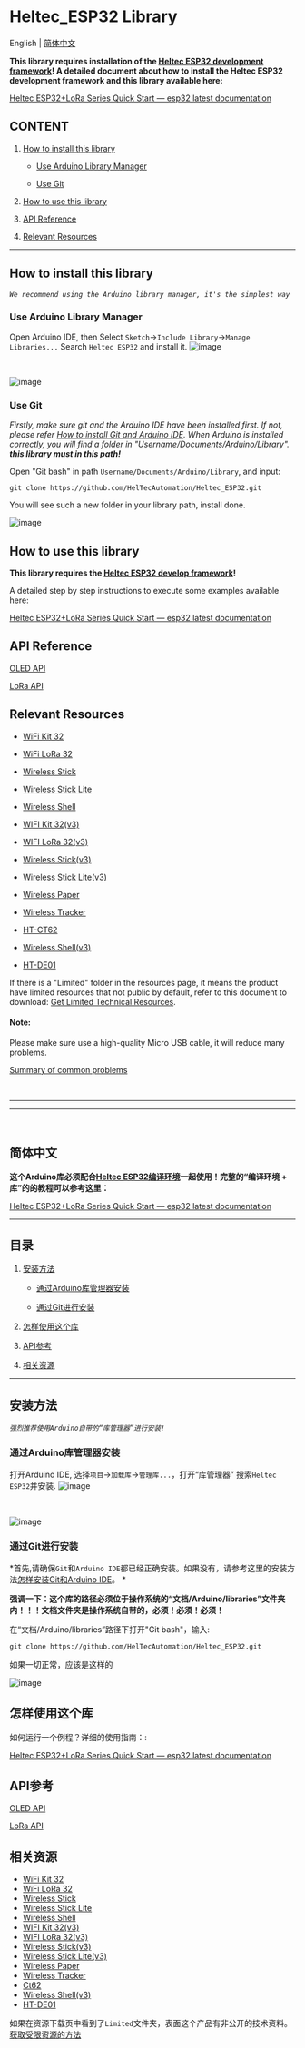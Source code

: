 # Heltec_ESP32 Library

English | [简体中文](#简体中文)

**This library requires installation of the [Heltec ESP32 development framework](https://github.com/Heltec-Aaron-Lee/WiFi_Kit_series)! A detailed document about how to install the Heltec ESP32 development framework and this library available here:**

[Heltec ESP32+LoRa Series Quick Start — esp32 latest documentation](https://docs.heltec.org/en/node/esp32/quick_start.html)

## CONTENT

1. [How to install this library](#how-to-install-this-library)
	- [Use Arduino Library Manager](#use-arduino-library-manager)
	
	- [Use Git](#use-git)
	
2. [How to use this library](#how-to-use-this-library)

3. [API Reference](#api-reference)

4. [Relevant Resources](#relevant-resources)

***

## How to install this library

*`We recommend using the Arduino library manager, it's the simplest way`*

### Use Arduino Library Manager

Open Arduino IDE, then Select `Sketch`->`Include Library`->`Manage Libraries...`
Search `Heltec ESP32` and install it.
![image](img/01.png)

&nbsp;

![image](img/02.png)

### Use Git

*Firstly, make sure git and the Arduino IDE have been installed first. If not, please refer [How to install Git and Arduino IDE](https://docs.heltec.org/general/how_to_install_git_and_arduino.html). When Arduino is installed correctly, you will find a folder in "Username/Documents/Arduino/Library". **this library must in this path!***

Open "Git bash" in path `Username/Documents/Arduino/Library`, and input:

    git clone https://github.com/HelTecAutomation/Heltec_ESP32.git

You will see such a new folder in your library path, install done.

![image](img/location.png)


## How to use this library

**This library requires the [Heltec ESP32 develop framework](https://github.com/Heltec-Aaron-Lee/WiFi_Kit_series)!**

A detailed step by step instructions to execute some examples available here:

[Heltec ESP32+LoRa Series Quick Start — esp32 latest documentation](https://docs.heltec.org/en/node/esp32/esp32_general_docs/quick_start.html)

## API Reference

[OLED API](src/oled/API.md)

[LoRa API](src/lora/API.md)

## Relevant Resources

- [WiFi Kit 32](https://resource.heltec.cn/download/WiFi_Kit_32)

- [WiFi LoRa 32](https://resource.heltec.cn/download/WiFi_LoRa_32)

- [Wireless Stick](https://resource.heltec.cn/download/Wireless_Stick)

- [Wireless Stick Lite](https://resource.heltec.cn/download/Wireless_Stick_Lite)

- [Wireless Shell](https://resource.heltec.cn/download/Wireless_Shell)

- [WIFI Kit 32(v3)](https://resource.heltec.cn/download/WiFi_Kit_32_V3)

- [WIFI LoRa 32(v3)](https://resource.heltec.cn/download/WiFi_LoRa_32_V3)

- [Wireless Stick(v3)](https://resource.heltec.cn/download/Wireless_Stick_V3)

- [Wireless Stick Lite(v3)](https://resource.heltec.cn/download/Wireless_Stick_Lite_V3)

- [Wireless Paper](https://resource.heltec.cn/download/Wireless_Paper)

- [Wireless Tracker](https://resource.heltec.cn/download/Wireless_Tracker)

- [HT-CT62](https://resource.heltec.cn/download/HT-CT62)

- [Wireless Shell(v3)](https://resource.heltec.cn/download/Wireless_Shell_V3)

- [HT-DE01](https://resource.heltec.cn/download/HT-DE01)

  

If there is a "Limited" folder in the resources page, it means the product have limited resources that not public by default, refer to this document to download: [Get Limited Technical Resources](https://docs.heltec.org/general/view_limited_technical_data.html).


#### Note:
Please make sure use a high-quality Micro USB cable, it will reduce many problems.

[Summary of common problems](https://docs.heltec.org/en/node/esp32/esp32_general_docs/frequently_asked_questions.html)

&nbsp;

***
***
&nbsp;

## 简体中文

**这个Arduino库必须配合[Heltec ESP32编译环境](https://github.com/Heltec-Aaron-Lee/WiFi_Kit_series)一起使用！完整的“编译环境 + 库”的的教程可以参考这里：**

[Heltec ESP32+LoRa Series Quick Start — esp32 latest documentation](https://docs.heltec.org/en/node/esp32/quick_start.html)

***

## 目录

1. [安装方法](#安装方法)
	- [通过Arduino库管理器安装](#通过Arduino库管理器安装)
	
	- [通过Git进行安装](#use-git)
	
2. [怎样使用这个库](#怎样使用这个库)

3. [API参考](#API参考)

4. [相关资源](#相关资源)

***

## 安装方法

*`强烈推荐使用Arduino自带的“库管理器”进行安装!`*

### 通过Arduino库管理器安装

打开Arduino IDE, 选择`项目`->`加载库`->`管理库...`，打开“库管理器”
搜索`Heltec ESP32`并安装.
![image](img/01.png)

&nbsp;

![image](img/02.png)



### 通过Git进行安装

*首先,请确保`Git`和`Arduino IDE`都已经正确安装。如果没有，请参考这里的安装方法[怎样安装Git和Arduino IDE](https://docs.heltec.org/general/how_to_install_git_and_arduino.html)。 *

**强调一下：这个库的路径必须位于操作系统的“文档/Arduino/libraries”文件夹内！！！文档文件夹是操作系统自带的，必须！必须！必须！**

在“文档/Arduino/libraries”路径下打开"Git bash"，输入:

    git clone https://github.com/HelTecAutomation/Heltec_ESP32.git

如果一切正常，应该是这样的

![image](img/location_cn.png)


## 怎样使用这个库

如何运行一个例程？详细的使用指南：:

[Heltec ESP32+LoRa Series Quick Start — esp32 latest documentation](https://docs.heltec.org/en/node/esp32/esp32_general_docs/quick_start.html)

## API参考
[OLED API](src/oled/API.md)

[LoRa API](src/lora/API.md)

## 相关资源

- [WiFi Kit 32](https://resource.heltec.cn/download/WiFi_Kit_32)
- [WiFi LoRa 32](https://resource.heltec.cn/download/WiFi_LoRa_32)
- [Wireless Stick](https://resource.heltec.cn/download/Wireless_Stick)
- [Wireless Stick Lite](https://resource.heltec.cn/download/Wireless_Stick_Lite)
- [Wireless Shell](https://resource.heltec.cn/download/Wireless_Shell)
- [WIFI Kit 32(v3)](https://resource.heltec.cn/download/WiFi_Kit_32_V3)
- [WIFI LoRa 32(v3)](https://resource.heltec.cn/download/WiFi_LoRa_32_V3)
- [Wireless Stick(v3)](https://resource.heltec.cn/download/Wireless_Stick_V3)
- [Wireless Stick Lite(v3)](https://resource.heltec.cn/download/Wireless_Stick_Lite_V3)
- [Wireless Paper](https://resource.heltec.cn/download/Wireless_Paper)
- [Wireless Tracker](https://resource.heltec.cn/download/Wireless_Tracker)
- [Ct62](https://resource.heltec.cn/download/Ct62)
- [Wireless Shell(v3)](https://resource.heltec.cn/download/Wireless_Shell_V3)
- [HT-DE01](https://resource.heltec.cn/download/HT-DE01)

如果在资源下载页中看到了`Limited`文件夹，表面这个产品有非公开的技术资料。[获取受限资源的方法](https://docs.heltec.org/general/view_limited_technical_data.html)


